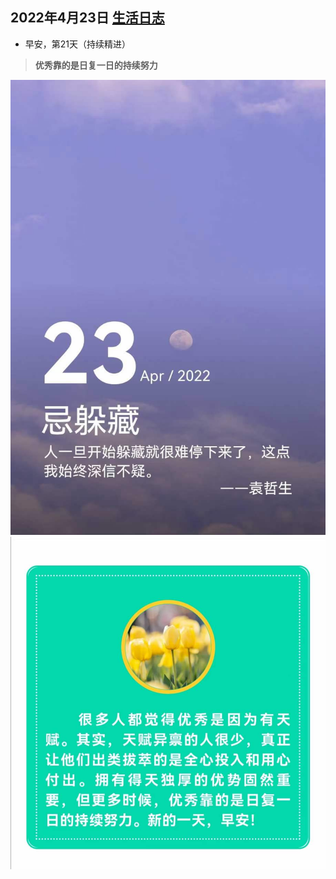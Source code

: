 ## 2022年4月23日  [生活日志](../life.md)
- 早安，第21天（持续精进）  
>**优秀靠的是日复一日的持续努力**  

  
![](../img/20220423.jpg)
![](../img/20220423b.jpg)
  
